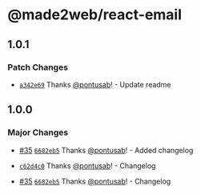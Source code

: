 # @made2web/react-email

## 1.0.1

### Patch Changes

- [`a342e69`](https://github.com/midday-ai/languine/commit/a342e69260f58f89d1805814e0a15164ed81c8a6) Thanks [@pontusab](https://github.com/pontusab)! - Update readme

## 1.0.0

### Major Changes

- [#35](https://github.com/midday-ai/languine/pull/35) [`6682eb5`](https://github.com/midday-ai/languine/commit/6682eb5c8166a85b6a400acc9b15dda5f70a0490) Thanks [@pontusab](https://github.com/pontusab)! - Added changelog

- [`c62d4c0`](https://github.com/midday-ai/languine/commit/c62d4c00d447929b023f571927b429d04fa0e0fd) Thanks [@pontusab](https://github.com/pontusab)! - Changelog

- [#35](https://github.com/midday-ai/languine/pull/35) [`6682eb5`](https://github.com/midday-ai/languine/commit/6682eb5c8166a85b6a400acc9b15dda5f70a0490) Thanks [@pontusab](https://github.com/pontusab)! - Changelog
